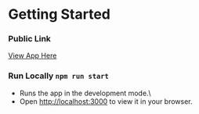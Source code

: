 # Getting Started

### Public Link
[View App Here](https://book-list-app-ywh5s5qsla-uc.a.run.app)

### Run Locally `npm run start`
- Runs the app in the development mode.\
- Open [http://localhost:3000](http://localhost:3000) to view it in your browser.
